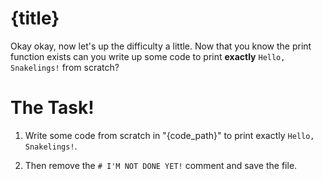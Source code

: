 # {title}
Okay okay, now let's up the difficulty a little.
Now that you know the print function exists can you write up some code to print **exactly** ``Hello, Snakelings!`` from scratch?

# The Task!
1. Write some code from scratch in "{code_path}" to print exactly ``Hello, Snakelings!``.

2. Then remove the `# I'M NOT DONE YET!` comment and save the file.